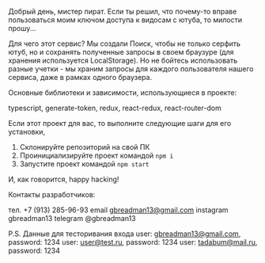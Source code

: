 Добрый день, мистер пират.
Если ты решил, что почему-то вправе пользоваться моим ключом доступа к видосам с ютуба, то милости прошу...

Для чего этот сервис?
Мы создали Поиск, чтобы не только серфить ютуб, но и сохранять полученные запросы в своем браузуре (для хранения используется LocalStorage).
Но не бойтесь использовать разные учетки - мы храним запросы для каждого пользователя нашего сервиса, даже в рамках одного браузера.

Основные библиотеки и зависимости, использующиеся в проекте:

typescript, generate-token, redux, react-redux, react-router-dom

Если этот проект для вас, то выполните следующие шаги для его установки,

1. Склонируйте репозиторий на свой ПК
2. Проинициализируйте проект командой `npm i`
3. Запустите проект командой `npm start`

И, как говорится, happy hacking!

Контакты разработчиков:

тел. +7 (913) 285-96-93
email gbreadman13@gmail.com
instagram gbreadman13
telegram @gbreadman13


P.S.
Данные для тесторивания входа
user: gbreadman13@gmail.com, password: 1234
user: user@test.ru, password: 1234
user: tadabum@mail.ru, password: 1234
